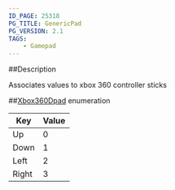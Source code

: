 ```yaml
---
ID_PAGE: 25318
PG_TITLE: GenericPad
PG_VERSION: 2.1
TAGS:
    - Gamepad
---
```

##Description

Associates values to xbox 360 controller sticks

##[Xbox360Dpad](/classes/2.2/Xbox360Dpad) enumeration

Key | Value
---|---
Up | 0
Down | 1
Left | 2
Right | 3


